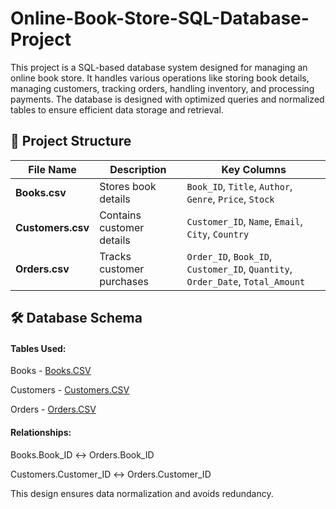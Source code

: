 # Online-Book-Store-SQL-Database-Project
This project is a SQL-based database system designed for managing an online book store. It handles various operations like storing book details, managing customers, tracking orders, handling inventory, and processing payments. The database is designed with optimized queries and normalized tables to ensure efficient data storage and retrieval.

## 📂 Project Structure
| **File Name**     | **Description**           | **Key Columns**                                                                |
| ----------------- | ------------------------- | ------------------------------------------------------------------------------ |
| **Books.csv**     | Stores book details       | `Book_ID`, `Title`, `Author`, `Genre`, `Price`, `Stock`                        |
| **Customers.csv** | Contains customer details | `Customer_ID`, `Name`, `Email`, `City`, `Country`                              |
| **Orders.csv**    | Tracks customer purchases | `Order_ID`, `Book_ID`, `Customer_ID`, `Quantity`, `Order_Date`, `Total_Amount` |

## 🛠️ Database Schema

#### Tables Used:

Books - <a href= "https://github.com/AniruddhTiwari532/Online-Book-Store-SQL-Database-Project/blob/main/Books.csv">Books.CSV</a>

Customers - <a href= "https://github.com/AniruddhTiwari532/Hosital-Data-Analysis-Dashboard/blob/main/Hospital%20Emergency%20Room%20Data.csv">Customers.CSV</a>

Orders - <a href= "https://github.com/AniruddhTiwari532/Hosital-Data-Analysis-Dashboard/blob/main/Hospital%20Emergency%20Room%20Data.csv">Orders.CSV</a>

#### Relationships:

Books.Book_ID ↔ Orders.Book_ID

Customers.Customer_ID ↔ Orders.Customer_ID

This design ensures data normalization and avoids redundancy.
